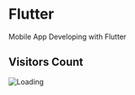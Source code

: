 # Flutter
Mobile App Developing with Flutter

## Visitors Count

<img align="left" src = "https://profile-counter.glitch.me/Flutter/count.svg" alt ="Loading">
